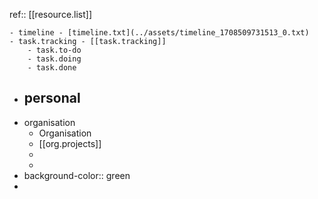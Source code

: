 ref:: [[resource.list]]

	- timeline - [timeline.txt](../assets/timeline_1708509731513_0.txt)
	- task.tracking - [[task.tracking]]
		- task.to-do
		- task.doing
		- task.done
- personal
	-
- organisation
	- Organisation
	- [[org.projects]]
	-
	-
- background-color:: green
-
